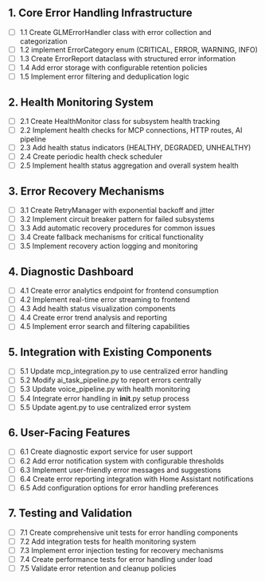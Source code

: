 ## 1. Core Error Handling Infrastructure
- [ ] 1.1 Create GLMErrorHandler class with error collection and categorization
- [ ] 1.2 implement ErrorCategory enum (CRITICAL, ERROR, WARNING, INFO)
- [ ] 1.3 Create ErrorReport dataclass with structured error information
- [ ] 1.4 Add error storage with configurable retention policies
- [ ] 1.5 Implement error filtering and deduplication logic

## 2. Health Monitoring System
- [ ] 2.1 Create HealthMonitor class for subsystem health tracking
- [ ] 2.2 Implement health checks for MCP connections, HTTP routes, AI pipeline
- [ ] 2.3 Add health status indicators (HEALTHY, DEGRADED, UNHEALTHY)
- [ ] 2.4 Create periodic health check scheduler
- [ ] 2.5 Implement health status aggregation and overall system health

## 3. Error Recovery Mechanisms
- [ ] 3.1 Create RetryManager with exponential backoff and jitter
- [ ] 3.2 Implement circuit breaker pattern for failed subsystems
- [ ] 3.3 Add automatic recovery procedures for common issues
- [ ] 3.4 Create fallback mechanisms for critical functionality
- [ ] 3.5 Implement recovery action logging and monitoring

## 4. Diagnostic Dashboard
- [ ] 4.1 Create error analytics endpoint for frontend consumption
- [ ] 4.2 Implement real-time error streaming to frontend
- [ ] 4.3 Add health status visualization components
- [ ] 4.4 Create error trend analysis and reporting
- [ ] 4.5 Implement error search and filtering capabilities

## 5. Integration with Existing Components
- [ ] 5.1 Update mcp_integration.py to use centralized error handling
- [ ] 5.2 Modify ai_task_pipeline.py to report errors centrally
- [ ] 5.3 Update voice_pipeline.py with health monitoring
- [ ] 5.4 Integrate error handling in __init__.py setup process
- [ ] 5.5 Update agent.py to use centralized error system

## 6. User-Facing Features
- [ ] 6.1 Create diagnostic export service for user support
- [ ] 6.2 Add error notification system with configurable thresholds
- [ ] 6.3 Implement user-friendly error messages and suggestions
- [ ] 6.4 Create error reporting integration with Home Assistant notifications
- [ ] 6.5 Add configuration options for error handling preferences

## 7. Testing and Validation
- [ ] 7.1 Create comprehensive unit tests for error handling components
- [ ] 7.2 Add integration tests for health monitoring system
- [ ] 7.3 Implement error injection testing for recovery mechanisms
- [ ] 7.4 Create performance tests for error handling under load
- [ ] 7.5 Validate error retention and cleanup policies